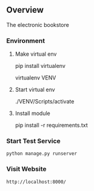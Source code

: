 ## Overview

The electronic bookstore

### Environment

1. Make virtual env

	pip install virtualenv

	virtualenv VENV

2. Start virtual env

	./VENV/Scripts/activate

3. Install module

	pip install -r requirements.txt

### Start Test Service

	python manage.py runserver

### Visit Website
	http://localhost:8000/